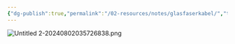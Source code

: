 ```yaml
---
{"dg-publish":true,"permalink":"/02-resources/notes/glasfaserkabel/","tags":["informatik/netzwerk/kabel"],"noteIcon":"","updated":"2025-09-10T16:35:18.000+02:00"}
---
```


![Untitled 2-20240802035726838.png](/img/user/02%20-%20RESOURCES/Files/IMG/Untitled%202-20240802035726838.png)